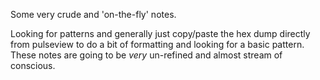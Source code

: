 Some very crude and 'on-the-fly' notes.

Looking for patterns and generally just copy/paste the hex dump directly from pulseview to do a bit of formatting and looking for a basic pattern.
These notes are going to be _very_ un-refined and almost stream of conscious.
